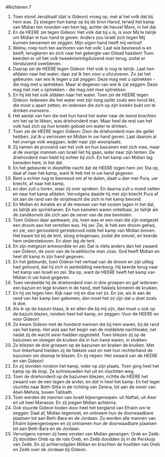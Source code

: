 #Richteren 7
1. Toen stond Jerubbaäl (dat is Gideon) vroeg op, met al het volk dat bij hem was. Zij sloegen hun kamp op bij de bron Harod, terwijl het kamp van Midian ten noorden van hem lag, achter de heuvel More, in het dal.
2. En de HEERE zei tegen Gideon: Het volk dat bij u is, is voor Mij te talrijk om Midian in hun hand te geven. Anders zou Israël zich tegen Mij kunnen beroemen en zeggen: Mijn *eigen* hand heeft mij verlost!
3. Welnu, roep toch ten aanhoren van het volk: Laat wie bevreesd is en beeft, terugkeren en zich naar het gebergte van Gilead haasten! Toen keerden er uit het volk tweeëntwintigduizend *man* terug, zodat er tienduizend overbleven.
4. Daarop zei de HEERE tegen Gideon: Het volk is nog te talrijk. Laat hen afdalen naar het water; daar zal Ik hen voor u uitzuiveren. Zo zal het gebeuren: van wie Ik tegen u zal zeggen: Deze mag met u optrekken - die mag met u optrekken. Maar al degenen van wie Ik zal zeggen: Deze mag niet met u optrekken - die mag niet *mee* optrekken.
5. En hij liet het volk afdalen naar het water. Toen zei de HEERE tegen Gideon: Iedereen die het water met zijn tong oplikt zoals een hond likt, die moet u apart zetten, en iedereen die zich op zijn knieën bukt om te drinken *eveneens*.
6. Het aantal van hen die met hun hand het water naar de mond *brachten* om het op te likken, was driehonderd man. Maar heel de rest van het volk had zich op hun knieën gebukt om water te drinken.
7. Toen zei de HEERE tegen Gideon: Door de driehonderd man die gelikt hebben, zal Ik u verlossen en Midian in uw hand geven. Laat daarom al het *overige* volk weggaan, ieder naar zijn *woon*plaats.
8. Zij namen de proviand van het volk en hun bazuinen met zich mee, maar al de *overige* mannen van Israël liet hij gaan, ieder naar zijn tenten. De driehonderd man hield hij echter *bij zich*. En het kamp van Midian lag beneden hem, in het dal.
9. En het gebeurde in diezelfde nacht dat de HEERE tegen hem zei: Sta op, daal af naar het kamp, want Ik heb het in uw hand gegeven.
10. Bent u echter *nog te* bevreesd om af te dalen, daalt u *dan* met Pura, uw knecht, af naar het kamp,
11. en *dan* zult u horen, waar zij over spreken. En daarna zult u moed vatten en naar het kamp afdalen. Vervolgens daalde hij met zijn knecht Pura af tot aan de rand van de strijdmacht die zich in het kamp bevond.
12. En Midian en Amalek en al de mensen van het oosten lagen in het dal, zo talrijk als sprinkhanen. En hun kamelen waren ontelbaar, zo talrijk als de zand*korrels* die zich aan de oever van de zee bevinden.
13. Toen Gideon daar aankwam, zie, toen was er een man die zijn metgezel een droom aan het vertellen was. Hij zei: Zie, ik heb een droom gehad, en zie, een geroosterd gerstebrood rolde het kamp van Midian binnen. Het kwam tot bij de tent, sloeg ertegenaan, zodat die omviel, en keerde hem ondersteboven. En *daar* lag de tent.
14. En zijn metgezel antwoordde en zei: Dat is niets anders dan het zwaard van Gideon, de zoon van de Israëlitische man Joas. God heeft Midian en heel dit kamp in zijn hand gegeven.
15. En het gebeurde, toen Gideon het verhaal van de droom en zijn uitleg had gehoord, dat hij zich *in aanbidding* neerboog. Hij keerde terug naar het kamp van Israël en zei: Sta op, want de HEERE heeft het kamp van Midian in uw hand gegeven.
16. Toen verdeelde hij de driehonderd man in drie groepen en gaf iedereen een bazuin en lege kruiken in de hand, met fakkels binnenin de kruiken.
17. En hij zei tegen hen: Kijk naar mij en doe *net* zo. En zie, als ik aan de rand van het kamp ben gekomen, dan moet het *zó* zijn dat u doet zoals ik doe.
18. Als ik op de bazuin blaas, ik en allen die bij mij zijn, dan moet u ook op de bazuin blazen, rondom heel het kamp, en zeggen: Voor de HEERE en voor Gideon!
19. Zo kwam Gideon met de honderd mannen die bij hem waren, bij de rand van het kamp. *Het was* aan het begin van de middelste nachtwake, net nadat zij de wacht *weer* hadden opgesteld. Toen bliezen zij op de bazuinen en sloegen de kruiken die in hun hand waren, in stukken.
20. Zo bliezen de drie groepen op de bazuinen en braken de kruiken. Met hun linkerhand hielden zij de fakkels vast en met hun rechterhand de bazuinen om *daarop* te blazen. En zij riepen: Het zwaard van de HEERE en van Gideon!
21. En zij stonden rondom het kamp, ieder op zijn plaats. Toen ging heel het kamp op de loop. Ze schreeuwden *het uit* en vluchtten weg.
22. Toen de driehonderd op de bazuinen bliezen, richtte de HEERE het zwaard van de een tegen de ander, en *dat* in heel het kamp. En het leger vluchtte naar Beth-Sitta in de richting van Zerera, tot aan de oever van Abel-Mehola, boven Tabbath.
23. Toen werden de mannen van Israël bijeengeroepen: uit Naftali, uit Aser en uit heel Manasse. En zij joegen Midian achterna.
24. Ook stuurde Gideon boden door heel het bergland van Efraïm om te zeggen: Daal af, Midian tegemoet, en ontneem hun de doorwaadbare plaatsen tot aan Beth-Bara en de Jordaan. Zo werden alle mannen van Efraïm bijeengeroepen en zij ontnamen *hun* de doorwaadbare plaatsen tot aan Beth-Bara en de Jordaan.
25. Vervolgens namen zij twee vorsten van Midian gevangen: Oreb en Zeëb. Zij doodden Oreb op de rots Oreb, en Zeëb doodden zij in de Perskuip van Zeëb. En zij achtervolgden Midian en brachten de hoofden van Oreb en Zeëb over de Jordaan bij Gideon.
